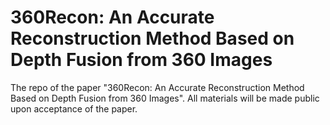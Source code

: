 # 360Recon: An Accurate Reconstruction Method Based on Depth Fusion from 360 Images
The repo of the paper "360Recon: An Accurate Reconstruction Method Based on Depth Fusion from 360 Images". All materials will be made public upon acceptance of the paper.
